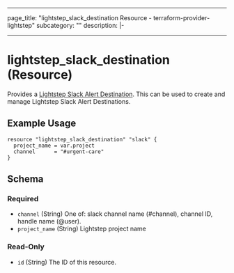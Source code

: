 <!---
This file contains the resource-level documentation and usage examples for the lightstep_slack_destination resource.
The contents of this file will later be merged with the field-level documentation that is generated from
the `Description` attributes in the corresponding .go file to generate the corresponding .md file.
--->

---
page_title: "lightstep_slack_destination Resource - terraform-provider-lightstep"
subcategory: ""
description: |-

---

# lightstep_slack_destination (Resource)

Provides a [Lightstep Slack Alert Destination](https://api-docs.lightstep.com/reference/postdestinationid). This can be used to create and manage Lightstep Slack Alert Destinations.

## Example Usage

```hcl
resource "lightstep_slack_destination" "slack" {
  project_name = var.project
  channel      = "#urgent-care"
}
```

<!-- schema generated by tfplugindocs -->
## Schema

### Required

- `channel` (String) One of: slack channel name (#channel), channel ID, handle name (@user).
- `project_name` (String) Lightstep project name

### Read-Only

- `id` (String) The ID of this resource.
